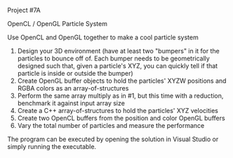 Project #7A

OpenCL / OpenGL Particle System

Use OpenCL and OpenGL together to make a cool particle system

1. Design your 3D environment (have at least two "bumpers" in it for the particles to bounce off of. Each bumper needs to be geometrically designed such that, given a particle's XYZ, you can quickly tell if that particle is inside or outside the bumper)
2. Create OpenGL buffer objects to hold the particles' XYZW positions and RGBA colors as an array-of-structures
3. Perform the same array multiply as in #1, but this time with a reduction, benchmark it against input array size
4. Create a C++ array-of-structures to hold the particles' XYZ velocities
5. Create two OpenCL buffers from the position and color OpenGL buffers
6. Vary the total number of particles and measure the performance

The program can be executed by opening the solution in Visual Studio or simply running the executable.

